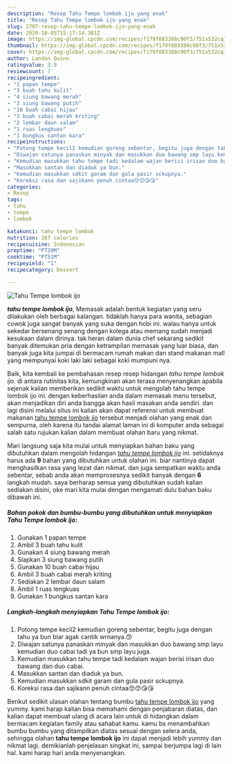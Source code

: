 ```yaml
---
description: "Resep Tahu Tempe lombok ijo yang enak"
title: "Resep Tahu Tempe lombok ijo yang enak"
slug: 2707-resep-tahu-tempe-lombok-ijo-yang-enak
date: 2020-10-05T15:17:14.381Z
image: https://img-global.cpcdn.com/recipes/f179f883388c90f3/751x532cq70/tahu-tempe-lombok-ijo-foto-resep-utama.jpg
thumbnail: https://img-global.cpcdn.com/recipes/f179f883388c90f3/751x532cq70/tahu-tempe-lombok-ijo-foto-resep-utama.jpg
cover: https://img-global.cpcdn.com/recipes/f179f883388c90f3/751x532cq70/tahu-tempe-lombok-ijo-foto-resep-utama.jpg
author: Landon Quinn
ratingvalue: 3.9
reviewcount: 7
recipeingredient:
- "1 papan tempe"
- "3 buah tahu kulit"
- "4 siung bawang merah"
- "3 siung bawang putih"
- "10 buah cabai hijau"
- "3 buah cabai merah kriting"
- "2 lembar daun salam"
- "1 ruas lengkuas"
- "1 bungkus santan kara"
recipeinstructions:
- "Potong tempe kecil2 kemudian goreng sebentar, begitu juga dengan tahu ya bun biar agak cantik wrnanya.😙"
- "Diwajan satunya panaskan minyak dan masukkan duo bawang smp layu kemudian duo cabai tadi ya bun smp layu juga."
- "Kemudian masukkan tahu tempe tadi kedalam wajan berisi irisan duo bawang dan duo cabai."
- "Masukkan santan dan diaduk ya bun."
- "Kemudian masukkan sdkit garam dan gula pasir sckupnya."
- "Koreksi rasa dan sajikann penuh cintaa😙😙😘😘"
categories:
- Resep
tags:
- tahu
- tempe
- lombok

katakunci: tahu tempe lombok 
nutrition: 267 calories
recipecuisine: Indonesian
preptime: "PT39M"
cooktime: "PT51M"
recipeyield: "1"
recipecategory: Dessert

---
```



![Tahu Tempe lombok ijo](https://img-global.cpcdn.com/recipes/f179f883388c90f3/751x532cq70/tahu-tempe-lombok-ijo-foto-resep-utama.jpg)

<b><i>tahu tempe lombok ijo</i></b>, Memasak adalah bentuk kegiatan yang seru dilakukan oleh berbagai kalangan. tidaklah hanya para wanita, sebagian cowok juga sangat banyak yang suka dengan hobi ini. walau hanya untuk sekedar bersenang senang dengan kolega atau memang sudah menjadi kesukaan dalam dirinya. tak heran dalam dunia chef sekarang sedikit banyak ditemukan pria dengan ketrampilan memasak yang luar biasa, dan banyak juga kita jumpai di bermacam rumah makan dan stand makanan mall yang mempunyai koki laki laki sebagai koki mumpuni nya.

Baik, kita kembali ke pembahasan resep resep hidangan <i>tahu tempe lombok ijo</i>. di antara rutinitas kita, kemungkinan akan terasa menyenangkan apabila sejenak kalian memberikan sedikit waktu untuk mengolah tahu tempe lombok ijo ini. dengan keberhasilan anda dalam memasak menu tersebut, akan menjadikan diri anda bangga akan hasil masakan anda sendiri. dan lagi disini melalui situs ini kalian akan dapat referensi untuk membuat makanan <u>tahu tempe lombok ijo</u> tersebut menjadi olahan yang enak dan sempurna, oleh karena itu tandai alamat laman ini di komputer anda sebagai salah satu rujukan kalian dalam membuat olahan baru yang nikmat.




Mari langsung saja kita mulai untuk menyiapkan bahan baku yang dibutuhkan dalam mengolah hidangan <u><i>tahu tempe lombok ijo</i></u> ini. setidaknya harus ada <b>9</b> bahan yang dibutuhkan untuk olahan ini. biar nantinya dapat menghasilkan rasa yang lezat dan nikmat. dan juga sempatkan waktu anda sebentar, sebab anda akan memprosesnya sedikit banyak dengan <b>6</b> langkah mudah. saya berharap semua yang dibutuhkan sudah kalian sediakan disini, oke mari kita mulai dengan mengamati dulu bahan baku dibawah ini.

<!--inarticleads1-->

##### Bahan pokok dan bumbu-bumbu yang dibutuhkan untuk menyiapkan Tahu Tempe lombok ijo:

1. Gunakan 1 papan tempe
1. Ambil 3 buah tahu kulit
1. Gunakan 4 siung bawang merah
1. Siapkan 3 siung bawang putih
1. Gunakan 10 buah cabai hijau
1. Ambil 3 buah cabai merah kriting
1. Sediakan 2 lembar daun salam
1. Ambil 1 ruas lengkuas
1. Gunakan 1 bungkus santan kara




<!--inarticleads2-->

##### Langkah-langkah menyiapkan Tahu Tempe lombok ijo:

1. Potong tempe kecil2 kemudian goreng sebentar, begitu juga dengan tahu ya bun biar agak cantik wrnanya.😙
1. Diwajan satunya panaskan minyak dan masukkan duo bawang smp layu kemudian duo cabai tadi ya bun smp layu juga.
1. Kemudian masukkan tahu tempe tadi kedalam wajan berisi irisan duo bawang dan duo cabai.
1. Masukkan santan dan diaduk ya bun.
1. Kemudian masukkan sdkit garam dan gula pasir sckupnya.
1. Koreksi rasa dan sajikann penuh cintaa😙😙😘😘




Berikut sedikit ulasan olahan tentang bumbu <u>tahu tempe lombok ijo</u> yang yummy. kami harap kalian bisa memahami dengan penjabaran diatas, dan kalian dapat membuat ulang di acara lain untuk di hidangkan dalam bermacam kegiatan family atau sahabat kamu. kamu bs menambahkan bumbu bumbu yang ditampilkan diatas sesuai dengan selera anda, sehingga olahan <b>tahu tempe lombok ijo</b> ini dapat menjadi lebih yummy dan nikmat lagi. demikianlah penjelasan singkat ini, sampai berjumpa lagi di lain hal. kami harap hari anda menyenangkan.
